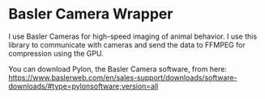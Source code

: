 # Basler Camera Wrapper

I use Basler Cameras for high-speed imaging of animal behavior. I use this library to communicate
with cameras and send the data to FFMPEG for compression using the GPU. 

You can download Pylon, the Basler Camera software, from here: <br>
https://www.baslerweb.com/en/sales-support/downloads/software-downloads/#type=pylonsoftware;version=all <br>
